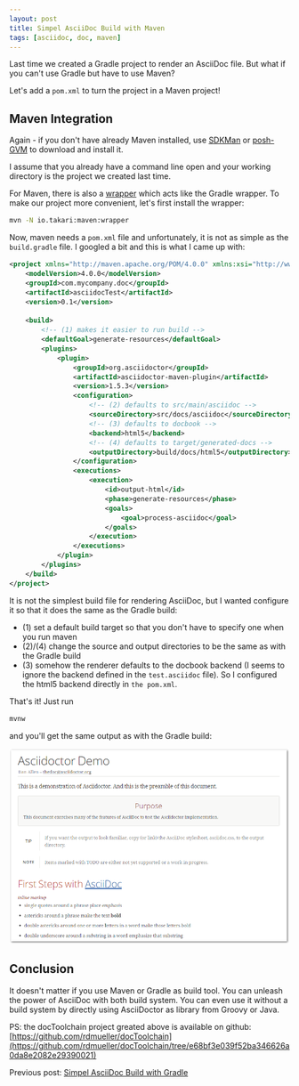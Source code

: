 ```yaml
---
layout: post
title: Simpel AsciiDoc Build with Maven
tags: [asciidoc, doc, maven] 
---
```


Last time we created a Gradle project to render an AsciiDoc file. But what if you can't use Gradle but have to use Maven? 

Let's add a `pom.xml` to turn the project in a Maven project!

## Maven Integration

Again - if you don't have already Maven installed, use [SDKMan](http://sdkman.io) or [posh-GVM](https://github.com/flofreud/posh-gvm) to download and install it.

I assume that you already have a command line open and your working directory is the project we created last time.

For Maven, there is also a [wrapper](https://github.com/takari/maven-wrapper) which acts like the Gradle wrapper. To make our project more convenient, let's first install the wrapper:

``` bash
mvn -N io.takari:maven:wrapper
``` 

Now, maven needs a `pom.xml` file and unfortunately, it is not as simple as the `build.gradle` file. I googled a bit and this is what I came up with:

``` xml
<project xmlns="http://maven.apache.org/POM/4.0.0" xmlns:xsi="http://www.w3.org/2001/XMLSchema-instance" xsi:schemaLocation="http://maven.apache.org/POM/4.0.0 http://maven.apache.org/xsd/maven-4.0.0.xsd">
	<modelVersion>4.0.0</modelVersion>
	<groupId>com.mycompany.doc</groupId>
	<artifactId>asciidocTest</artifactId>
	<version>0.1</version>

	<build>
		<!-- (1) makes it easier to run build -->
		<defaultGoal>generate-resources</defaultGoal>
		<plugins>
			<plugin>
				<groupId>org.asciidoctor</groupId>
				<artifactId>asciidoctor-maven-plugin</artifactId>
				<version>1.5.3</version>
				<configuration>
					<!-- (2) defaults to src/main/asciidoc -->
					<sourceDirectory>src/docs/asciidoc</sourceDirectory>
					<!-- (3) defaults to docbook -->
					<backend>html5</backend>
					<!-- (4) defaults to target/generated-docs -->
					<outputDirectory>build/docs/html5</outputDirectory>
				</configuration>
				<executions>
					<execution>
						<id>output-html</id>
						<phase>generate-resources</phase>
						<goals>
							<goal>process-asciidoc</goal>
						</goals>
					</execution>
				</executions>
			</plugin>
		</plugins>
	</build>
</project>
``` 

It is not the simplest build file for rendering AsciiDoc, but I wanted configure it so that it does the same as the Gradle build:

* (1) set a default build target so that you don't have to specify one when you run maven
* (2)/(4) change the source and output directories to be the same as with the Gradle build
* (3) somehow the renderer defaults to the docbook backend (I seems to ignore the backend defined in the `test.asciidoc` file). So I configured the html5 backend directly in `the pom.xml`.

That's it! Just run

``` bash
mvnw
``` 

and you'll get the same output as with the Gradle build:

<div> <img src="../images/renderedHtml.png" style="max-width: 100%" /> </div>

## Conclusion

It doesn't matter if you use Maven or Gradle as build tool. You can unleash the power of AsciiDoc with both build system. You can even use it without a build system by directly using AsciiDoctor as library from Groovy or Java.

PS: the docToolchain project greated above is available on github: [https://github.com/rdmueller/docToolchain](https://github.com/rdmueller/docToolchain/tree/e68bf3e039f52ba346626a0da8e2082e29390021)

Previous post: [Simpel AsciiDoc Build with Gradle](https://rdmueller.github.io/gradle_asciidoc_build/)


